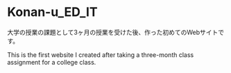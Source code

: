 # Konan-u_ED_IT
大学の授業の課題として3ヶ月の授業を受けた後、作った初めてのWebサイトです。

This is the first website I created after taking a three-month class assignment for a college class.
